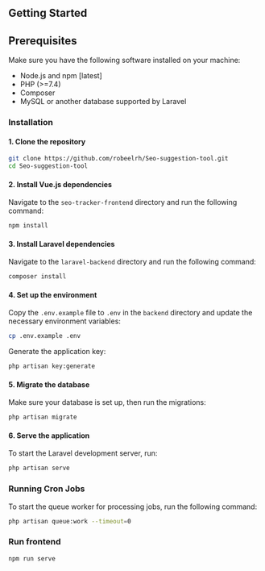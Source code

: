 ## Getting Started

## Prerequisites

Make sure you have the following software installed on your machine:

- Node.js and npm [latest]
- PHP (>=7.4)
- Composer
- MySQL or another database supported by Laravel

### Installation

#### 1. Clone the repository

```bash
git clone https://github.com/robeelrh/Seo-suggestion-tool.git
cd Seo-suggestion-tool
```

#### 2. Install Vue.js dependencies

Navigate to the `seo-tracker-frontend` directory and run the following command:

```bash
npm install
```

#### 3. Install Laravel dependencies

Navigate to the `laravel-backend` directory and run the following command:

```bash
composer install
```

#### 4. Set up the environment

Copy the `.env.example` file to `.env` in the `backend` directory and update the necessary environment variables:

```bash
cp .env.example .env
```

Generate the application key:

```bash
php artisan key:generate
```

#### 5. Migrate the database

Make sure your database is set up, then run the migrations:

```bash
php artisan migrate
```

#### 6. Serve the application

To start the Laravel development server, run:

```bash
php artisan serve
```

### Running Cron Jobs

To start the queue worker for processing jobs, run the following command:

```bash
php artisan queue:work --timeout=0
```

### Run frontend

```bash
npm run serve
```
